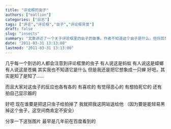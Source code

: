 ```yaml
---
title: "评论框的虫子"
authors: ["eallion"]
categories: ["日志"]
tags: ["评论","评论框","虫子","评论框背景"]
draft: false
slug: "insects"
summary: "文章讲述了一个关于评论框里的虫子的故事。作者不知道这个虫子是什么，但将其想象成一只蝉。读者对这个虫子有各种反应，有喜欢的、觉得恶心的、想拍死它的等等。作者表示如果有人能把这只虫子拍掉，他会把自己的网站送给那个人。文章最后分享了一张图片，并提到写博客需要注意保护好自己。"
date: "2011-03-31 13:13:00"
lastmod: "2011-03-31 13:13:00"
---
```


几乎每一个到访的人都会注意到评论框里的虫子
有人说这是蚂蚁
有人说这是蟑螂
有人说这是苍蝇
其实我也不知道它是什么
但是我还是把它想象成一只蝉
好吧，其实是知了是知了……

而且大家对这虫子的反应也各有各的
有喜欢的
有觉得恶心的
有想拍死它的
还有拍自己显示器的

好吧
现在谁要是把这只虫子给拍掉了
我就把我这网站送给他
（因为要是能轻易黑掉这个虫子，这空间商肯定不安全）

分享一下这张图片
最早是几年前在百度看到的
